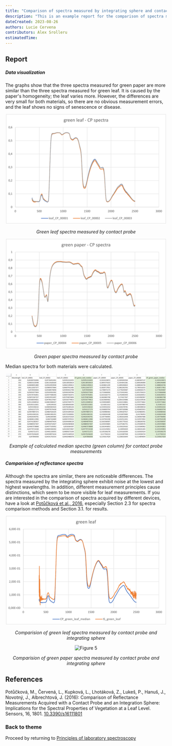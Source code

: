 ```yaml
---
title: "Comparison of spectra measured by integrating sphere and contact probe  - report"
description: "This is an example report for the comparison of spectra measured by integrating sphere and contact probe exercise within the Airborne Imaging Spectroscopy Time Series Analysis module."
dateCreated: 2023-08-26
authors: Lucie Cervena
contributors: Alex Srolleru
estimatedTime:
---
```


## Report

####


##### Data visualization

The graphs show that the three spectra measured for green paper are more similar than the three spectra measured for green leaf. 
It is caused by the paper's homogeneity; the leaf varies more. However, the differences are very small for both materials, 
so there are no obvious measurement errors, and the leaf shows no signs of senescence or disease.

<p align="center">
<img src="media/01_greenleafCP.png" title="Green leaf spectra measured by contact probe" alt="Figure 1" width="500"/>
</p>

<div align="center">

<i>Green leaf spectra measured by contact probe</i>
</div>

<p align="center">
<img src="media/02_greenpaperCP.png" title="Green paper spectra measured by contact probe" alt="Figure 2" width="500"/>
</p>

<div align="center">

<i>Green paper spectra measured by contact probe</i>
</div>

Median spectra for both materials were calculated.

<p align="center">
<img src="media/05_examplespreadsheet.jpg" title="Median spectra for contact probe measurements" alt="Figure 3" width="500"/>
</p>

<div align="center">

<i>Example of calculated median spectra (green column) for contact probe measurements</i>
</div>


##### Comparision of reflectance spectra  
Although the spectra are similar, there are noticeable differences. 
The spectra measured by the integrating sphere exhibit noise at the lowest and highest wavelengths. In addition, 
different measurement principles cause distinctions, which seem to be more visible for  leaf measurements. 
If you are interested in the comparison of spectra acquired by different devices, have a look at [Potůčková et al., 2016](#references), 
especially Section 2.3 for spectra comparison methods and Section 3.1. for results.

<p align="center">
<img src="media/03_greenleaf.png" title="Comparision of green leaf spectra measured by contact probe and integrating sphere" alt="Figure 4" width="500"/>
</p>

<div align="center">

<i>Comparision of green leaf spectra measured by contact probe and integrating sphere</i>
</div>

<p align="center">
<img src="media/04_greenpaperCP.png" title="Comparision of green paper spectra measured by contact probe and integrating sphere" alt="Figure 5" width="500"/>
</p>

<div align="center">

<i>Comparision of green paper spectra measured by contact probe and integrating sphere</i>
</div>

## References
Potůčková, M., Červená, L., Kupková, L., Lhotáková, Z., Lukeš, P., Hanuš, J., Novotný, J., Albrechtová, J. (2016):
Comparison of Reflectance Measurements Acquired with a Contact Probe and an Integration Sphere: Implications for the Spectral Properties of Vegetation at a Leaf Level. Sensors, 16, 1801. [10.3390/s16111801](http://dx.doi.org/10.3390/s16111801)   

### Back to theme 
Proceed by returning to [Principles of laboratory spectroscopy](03_02_principles_of_laboratory_spectroscopy)